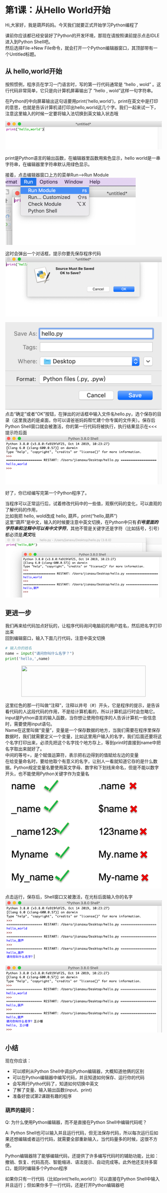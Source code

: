 # 第1课：从Hello World开始

Hi,大家好，我是葫芦妈妈。今天我们就要正式开始学习Python编程了   

课前你应该都已经安装好了Python的开发环境，那现在请按照课前提示点击IDLE进入到Python Shell吧。  
然后选择File->New File命令，就会打开一个Python编辑器窗口，其顶部带有一个Untitled标题。

## 从 hello,world开始
按照惯例，程序员在学习一门语言时，写的第一行代码通常是 “hello , wold” 。这行代码非常简单，它只是向计算机屏幕输出了 “hello , wold”这样一句字符串。  

在Python的中向屏幕输出这句话要用print(‘hello,world')，print在英文中是打印的意思，也就是告诉计算机请打印出hello,world这几个字。我们一起来试一下，注意这里输入的时候一定要将输入法切换到英文输入状态哦   

![print('hello world')](pic/p-1-1.png)

print是Python语言的输出函数，在编辑器里函数用紫色显示，hello world是一串字符串，在编辑器里字符串默认用绿色显示。

接着，点击编辑器窗口上方的菜单Run—>Run Module   
![Run Module](pic/p-1-2.png)

这时会弹出一个对话框，提示你要先保存程序代码   
![save your code 1](pic/p-1-3.png)
  
![save your code 2](pic/p-1-4.png)    
点击“确定”或者“OK”按钮，在弹出的对话框中输入文件名hello.py，选个保存的目录（这里我选的是桌面，你可以请爸爸妈妈帮忙建个你专属的文件夹）。保存后Python Shell窗口就会被激活，你的第一行代码将被执行，执行结果显示在<<< 提示符后面   
![show your code](pic/p-1-5.png)    

好了，你已经编写完第一个Python程序了。

当程序可以正常运行后，试着修改代码中的一些值，观察代码的变化，可以直观的了解代码的作用，    
比如我把 hello, wold改成 hello, 葫芦，print(“hello,葫芦”)    
这里“葫芦”是中文，输入的时候要注意中英文切换，在Python中只有***引号里面的字符串和注释中可以有中文字符***，其他不管是关键字还是字符（比如括号，引号）都必须是***英文***哦    
![show your code](pic/p-1-6.png) 

## 更进一步
我们再来给代码加点好玩的，让程序代码询问电脑前的用户姓名，然后把名字打印出来    
回到编辑窗口，输入下面几行代码，注意中英文切换    
```Python
# 输入你的姓名
name = input("请问你叫什么名字？")
print('hello,',name)
```
<div align="center">
<img src="pic/p-0-10.png" width="400" height="100" />
</div>

这里红色的那一行叫做“注释”，注释以井号（#）开头，它是程序的提示，是告诉看代码的人这段代码的作用，不是给计算机看的，所以计算机运行时会忽略它。    
input是Python语言的输入函数，当你想让使用你程序的人告诉计算机一些信息时，需要使用input语句。    
Name在这里叫做“变量”，变量是一个保存数据的地方，当我们需要在程序里保存数据时，我们就需要定义一个变量，比如这里用户输入的名字，我们后面还要将这个名字打印出来，必须先把这个名字找个地方存上，等到print时直接到name中把名字取出来就好了。    
中间的等号=，是个赋值运算符，表示把右边得到的值赋给左边的变量     
在给变量命名时，要给他取个有意义的名字，让别人一看就知道它存的是什么数据。Python规定变量名要使用英文字母、数字和下划线来命名，但是不能以数字开头，也不能使用Python关键字作为变量名    
![correct & not](pic/p-1-11.png)  

点击运行，保存后，Shell窗口又被激活，在光标后面输入你的名字     
![input name](pic/p-1-8.png)    
![print name](pic/p-1-9.png) 

## 小结

现在你应该：   
* 可以顺利从Python Shell中调出Python编辑器，大概知道他俩的区别   
* 可以在Python编辑器中编写代码，并且知道如何保存、运行你的代码   
* 会写两行Pytho代码了，知道如何切换中英文   
* 了解了变量、输入输出函数(input、print)     
*  准备好尝试第2课跟有趣的程序   


### 葫芦的疑问：
Q: 为什么使用Python编辑器，而不是直接在Python Shell中编辑代码呢？   
 
A:  Python Shell也可以输入并且运行代码，但无法保存代码，所以每次运行后如果还想编辑或者运行代码，就需要全部重新输入，当代码量多的时候，这很不方便。    

Python编辑器除了能够编辑代码，还提供了许多编写代码时的辅助功能，比如：撤销、恢复、代码高亮、智能缩进、语法提示、自动完成等。此外他还支持多窗口，能同时编辑多个Python程序     

如果你只有一行代码（比如print(‘hello,world’)）可以直接在Python Shell中输入并且运行；但如果你多于一行代码，还是打开Python编辑器吧    